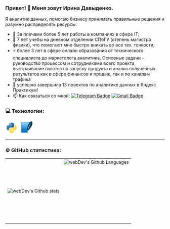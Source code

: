 ### Привет! 👋 Меня зовут Ирина Давыденко.
Я аналитик данных, помогаю бизнесу принимать правильные решения и разумно распределять ресурсы.

- 🌱 За плечами более 5 лет работы в компаниях в сфере IT;
- 🤔 7 лет учебы на дневном отделении СПбГУ (степень магистра физики), что помогают мне быстро вникать во все тех. тонкости;
- ⚡ более 3 лет в сфере онлайн образования от технического специалиста до маркетолога аналитика. Основные задачи - руководство процессом и сотрудниками всего проекта, выстраивание гипотез по запуску продукта и анализ полученных результатов как в сфере финансов и продаж, так и по каналам трафика
- 💬 успешно завершила 13 проектов по аналитике данных в Яндекс Практикум!
- :mailbox: Как связаться со мной: [![Telegram Badge](https://img.shields.io/badge/-Telegram-blue?style=flat&logo=Telegram&logoColor=white)](https://t.me/davydishka) [![Gmail Badge](https://img.shields.io/badge/-Gmail-red?style=flat&logo=Gmail&logoColor=white)](mailto:imuratova@gmail.com)


### 💻 Технологии:

<div>
  <img src="https://github.com/devicons/devicon/blob/master/icons/python/python-original.svg" title="Python" alt="python" width="40" height="40"/>&nbsp
  <img src="https://github.com/devicons/devicon/blob/master/icons/sqlite/sqlite-original.svg" title="PostgreSQL" alt="postgresql" width="40" height="40"/>&nbsp
  

---

### ⚙️ GitHub статистика:

<table>
  <tr>
    <td>
      <img align="left" src="http://github-readme-streak-stats.herokuapp.com?user=davydishka&theme=dark&background=000000" alt="webDev's Github stats" />
    </td>
    <td>
      <img height="200px" align="right" alt="webDev's Github Languages" src="https://github-readme-stats-sigma-five.vercel.app/api/top-langs/?username=davydishka&layout=compact&theme=vision-friendly-dark" />
    </td>
  </tr>
</table>


